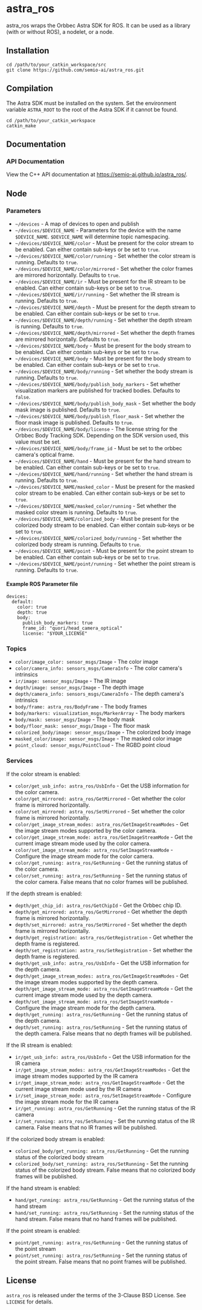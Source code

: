 # astra_ros

astra_ros wraps the Orbbec Astra SDK for ROS. It can be used as a library (with or without ROS), a nodelet, or a node.

## Installation

```
cd /path/to/your_catkin_workspace/src
git clone https://github.com/semio-ai/astra_ros.git
```

## Compilation

The Astra SDK must be installed on the system. Set the environment variable `ASTRA_ROOT` to the root of the Astra SDK if it cannot be found.

```
cd /path/to/your_catkin_workspace
catkin_make
```

## Documentation

### API Documentation

View the C++ API documentation at <https://semio-ai.github.io/astra_ros/>.

## Node

### Parameters

  - `~/devices` - A map of devices to open and publish
  - `~/devices/$DEVICE_NAME` - Parameters for the device with the name `$DEVICE_NAME`. `$DEVICE_NAME` will determine topic namespacing.
  - `~/devices/$DEVICE_NAME/color` - Must be present for the color stream to be enabled. Can either contain sub-keys or be set to `true`.
  - `~/devices/$DEVICE_NAME/color/running` - Set whether the color stream is running. Defaults to `true`.
  - `~/devices/$DEVICE_NAME/color/mirrored` - Set whether the color frames are mirrored horizontally. Defaults to `true`.
  - `~/devices/$DEVICE_NAME/ir` - Must be present for the IR stream to be enabled. Can either contain sub-keys or be set to `true`.
  - `~/devices/$DEVICE_NAME/ir/running` - Set whether the IR stream is running. Defaults to `true`.
  - `~/devices/$DEVICE_NAME/depth` - Must be present for the depth stream to be enabled. Can either contain sub-keys or be set to `true`.
  - `~/devices/$DEVICE_NAME/depth/running` - Set whether the depth stream is running. Defaults to `true`.
  - `~/devices/$DEVICE_NAME/depth/mirrored` - Set whether the depth frames are mirrored horizontally. Defaults to `true`.
  - `~/devices/$DEVICE_NAME/body` - Must be present for the body stream to be enabled. Can either contain sub-keys or be set to `true`.
  - `~/devices/$DEVICE_NAME/body` - Must be present for the body stream to be enabled. Can either contain sub-keys or be set to `true`.
  - `~/devices/$DEVICE_NAME/body/running` - Set whether the body stream is running. Defaults to `true`.
  - `~/devices/$DEVICE_NAME/body/publish_body_markers` - Set whether visualization markers are published for tracked bodies. Defaults to `false`.
  - `~/devices/$DEVICE_NAME/body/publish_body_mask` - Set whether the body mask image is published. Defaults to `true`.
  - `~/devices/$DEVICE_NAME/body/publish_floor_mask` - Set whether the floor mask image is published. Defaults to `true`.
  - `~/devices/$DEVICE_NAME/body/license` - The license string for the Orbbec Body Tracking SDK. Depending on the SDK version used, this value must be set.
  - `~/devices/$DEVICE_NAME/body/frame_id` - Must be set to the orbbec camera's optical frame.
  - `~/devices/$DEVICE_NAME/hand` - Must be present for the hand stream to be enabled. Can either contain sub-keys or be set to `true`.
  - `~/devices/$DEVICE_NAME/hand/running` - Set whether the hand stream is running. Defaults to `true`.
  - `~/devices/$DEVICE_NAME/masked_color` - Must be present for the masked color stream to be enabled. Can either contain sub-keys or be set to `true`.
  - `~/devices/$DEVICE_NAME/masked_color/running` - Set whether the masked color stream is running. Defaults to `true`.
  - `~/devices/$DEVICE_NAME/colorized_body` - Must be present for the colorized body stream to be enabled. Can either contain sub-keys or be set to `true`.
  - `~/devices/$DEVICE_NAME/colorized_body/running` - Set whether the colorized body stream is running. Defaults to `true`.
  - `~/devices/$DEVICE_NAME/point` - Must be present for the point stream to be enabled. Can either contain sub-keys or be set to `true`.
  - `~/devices/$DEVICE_NAME/point/running` - Set whether the point stream is running. Defaults to `true`.

#### Example ROS Parameter file

```
devices:
  default:
    color: true
    depth: true
    body:
      publish_body_markers: true
      frame_id: "quori/head_camera_optical"
      license: "$YOUR_LICENSE"
```

### Topics

  - `color/image_color: sensor_msgs/Image` - The color image
  - `color/camera_info: sensors_msgs/CameraInfo` - The color camera's intrinsics
  - `ir/image: sensor_msgs/Image` - The IR image
  - `depth/image: sensor_msgs/Image` - The depth image
  - `depth/camera_info: sensors_msgs/CameraInfo` - The depth camera's intrinsics
  - `body/frame: astra_ros/BodyFrame` - The body frames
  - `body/markers: visualization_msgs/MarkerArray` - The body markers
  - `body/mask: sensor_msgs/Image` - The body mask
  - `body/floor_mask: sensor_msgs/Image` - The floor mask
  - `colorized_body/image: sensor_msgs/Image` - The colorized body image
  - `masked_color/image: sensor_msgs/Image` - The masked color image
  - `point_cloud: sensor_msgs/PointCloud` - The RGBD point cloud


### Services

If the color stream is enabled:
  - `color/get_usb_info: astra_ros/UsbInfo` - Get the USB information for the color camera.
  - `color/get_mirrored: astra_ros/GetMirrored` - Get whether the color frame is mirrored horizontally.
  - `color/set_mirrored: astra_ros/SetMirrored` - Set whether the color frame is mirrored horizontally.
  - `color/get_image_stream_modes: astra_ros/GetImageStreamModes` - Get the image stream modes supported by the color camera.
  - `color/get_image_stream_mode: astra_ros/GetImageStreamMode` - Get the current image stream mode used by the color camera.
  - `color/set_image_stream_mode: astra_ros/SetImageStreamMode` - Configure the image stream mode for the color camera.
  - `color/get_running: astra_ros/GetRunning` - Get the running status of the color camera.
  - `color/set_running: astra_ros/SetRunning` - Set the running status of the color camera. False means that no color frames will be published.


If the depth stream is enabled:
  - `depth/get_chip_id: astra_ros/GetChipId` - Get the Orbbec chip ID.
  - `depth/get_mirrored: astra_ros/GetMirrored` - Get whether the depth frame is mirrored horizontally.
  - `depth/set_mirrored: astra_ros/SetMirrored` - Set whether the depth frame is mirrored horizontally.
  - `depth/get_registration: astra_ros/GetRegistration` - Get whether the depth frame is registered.
  - `depth/set_registration: astra_ros/SetRegistration` - Set whether the depth frame is registered.
  - `depth/get_usb_info: astra_ros/UsbInfo` - Get the USB information for the depth camera.
  - `depth/get_image_stream_modes: astra_ros/GetImageStreamModes` - Get the image stream modes supported by the depth camera.
  - `depth/get_image_stream_mode: astra_ros/GetImageStreamMode` - Get the current image stream mode used by the depth camera.
  - `depth/set_image_stream_mode: astra_ros/SetImageStreamMode` - Configure the image stream mode for the depth camera.
  - `depth/get_running: astra_ros/GetRunning` - Get the running status of the depth camera.
  - `depth/set_running: astra_ros/SetRunning` - Set the running status of the depth camera. False means that no depth frames will be published.

If the IR stream is enabled:
  - `ir/get_usb_info: astra_ros/UsbInfo` - Get the USB information for the IR camera
  - `ir/get_image_stream_modes: astra_ros/GetImageStreamModes` - Get the image stream modes supported by the IR camera
  - `ir/get_image_stream_mode: astra_ros/GetImageStreamMode` - Get the current image stream mode used by the IR camera
  - `ir/set_image_stream_mode: astra_ros/SetImageStreamMode` - Configure the image stream mode for the IR camera
  - `ir/get_running: astra_ros/GetRunning` - Get the running status of the IR camera
  - `ir/set_running: astra_ros/SetRunning` - Set the running status of the IR camera. False means that no IR frames will be published.

If the colorized body stream is enabled:
  - `colorized_body/get_running: astra_ros/GetRunning` - Get the running status of the colorized body stream
  - `colorized_body/set_running: astra_ros/SetRunning` - Set the running status of the colorized body stream. False means that no colorized body frames will be published.

If the hand stream is enabled:
  - `hand/get_running: astra_ros/GetRunning` - Get the running status of the hand stream
  - `hand/set_running: astra_ros/SetRunning` - Set the running status of the hand stream. False means that no hand frames will be published.

If the point stream is enabled:
  - `point/get_running: astra_ros/GetRunning` - Get the running status of the point stream
  - `point/set_running: astra_ros/SetRunning` - Set the running status of the point stream. False means that no point frames will be published.

## License

`astra_ros` is released under the terms of the 3-Clause BSD License. See `LICENSE` for details.
